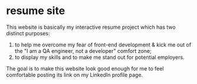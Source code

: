 # resume site
This website is basically my interactive resume project which has two distinct purposes:
1. to help me overcome my fear of front-end development & kick me out of the "I am a QA engineer, not a developer" comfort zone;
2. to display my skills and to make me stand out for potential employers.

The goal is to make this website look good enough for me to feel comfortable posting its link on my LinkedIn profile page.
